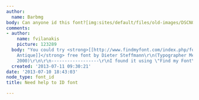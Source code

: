 ```yaml
---
author:
  name: Barbmg
body: Can anyone id this font?[img:sites/default/files/old-images/DSCN0006_4710.JPG]
comments:
- author:
    name: fvilanakis
    picture: 123289
  body: "You could try <strong>[[http://www.findmyfont.com/index.php/fonts/font-preview?fset=Dafont-2&ffam=Packard%20Antique%20-%20Regular&fid=3036bce9282bb4839b6ba113f5df31e5&fsize=60&text=MORRO%20BAY%20CALIFORNIA&wrap=2|Packard
    Antique]]</strong> free font by Dieter Steffmann\r\n(Typographer Mediengestaltung,
    2000)\r\n\r\n------------------\r\nI found it using \"Find my Font\": http://www.findmyfont.com"
  created: '2013-07-11 09:30:21'
date: '2013-07-10 18:43:03'
node_type: font_id
title: Need help to ID font

---
```

